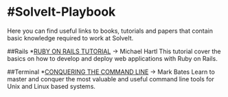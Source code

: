 #SolveIt-Playbook
================

Here you can find useful links to books, tutorials and papers that contain basic knowledge required to work at SolveIt.


##Rails
*[RUBY ON RAILS TUTORIAL](www.railstutorial.org/book) -> Michael Hartl
This tutorial cover the basics on how to develop and deploy web applications with Ruby on Rails.
  



##Terminal 
*[CONQUERING THE COMMAND LINE](www.conqueringthecommandline.com/book) -> Mark Bates
Learn to master and conquer the most valuable and useful command line tools for Unix and Linux based systems.

